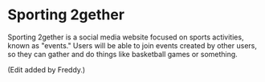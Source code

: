 # Sporting 2gether

Sporting 2gether is a social media website focused on sports activities, known as "events." Users will be able to join events created by other users, so they can gather and do things like basketball games or something.

(Edit added by Freddy.)